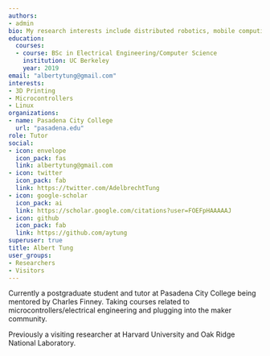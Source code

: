 ```yaml
---
authors:
- admin
bio: My research interests include distributed robotics, mobile computing and programmable matter.
education:
  courses:
  - course: BSc in Electrical Engineering/Computer Science
    institution: UC Berkeley
    year: 2019
email: "albertytung@gmail.com"
interests:
- 3D Printing
- Microcontrollers
- Linux
organizations:
- name: Pasadena City College
  url: "pasadena.edu"
role: Tutor
social:
- icon: envelope
  icon_pack: fas
  link: albertytung@gmail.com
- icon: twitter
  icon_pack: fab
  link: https://twitter.com/AdelbrechtTung
- icon: google-scholar
  icon_pack: ai
  link: https://scholar.google.com/citations?user=FOEFpHAAAAAJ
- icon: github
  icon_pack: fab
  link: https://github.com/aytung
superuser: true
title: Albert Tung
user_groups:
- Researchers
- Visitors
---
```


Currently a postgraduate student and tutor at Pasadena City College being mentored by Charles Finney. Taking courses related to microcontrollers/electrical engineering and plugging into the maker community.

Previously a visiting researcher at Harvard University and Oak Ridge National Laboratory.


